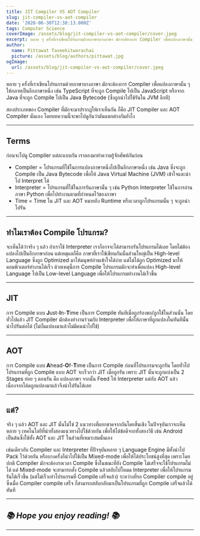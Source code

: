 ```yaml
---
title: JIT Compiler VS AOT Compiler
slug: jit-compiler-vs-aot-compiler
date: '2020-06-30T12:38:13.000Z'
tags: Computer Science
coverImage: /assets/blog/jit-compiler-vs-aot-compiler/cover.jpeg
excerpt: หลาย ๆ ครั้งที่เราเขียนโปรแกรมด้วยภาษาบางภาษา มักจะต้องการ Compiler เพื่อแปลงภาษานั้น ๆ ให้กลายเป็นอีกภาษาหนึ่ง เช่น TypeScript ที่จะถูก Compile ไปเป็น JavaScript หรือจาก Java ที่จะถูก Compile ไปเป็น Java Bytecode (ซึ่งถูกนำไปใช้รันใน JVM อีกที) สองประเภทของ Compiler ที่มักจะมาปรากฎให้เราเห็นกัน ก็คือ JIT Compiler และ AOT Compiler นั่นเอง โดยบทความนี้จะพาไปดูกันว่ามันแตกต่างกันยังไง
author:
  name: Pittawat Taveekitworachai
  picture: /assets/blog/authors/pittawat.jpg
ogImage:
  url: /assets/blog/jit-compiler-vs-aot-compiler/cover.jpeg
---
```


หลาย ๆ ครั้งที่เราเขียนโปรแกรมด้วยภาษาบางภาษา มักจะต้องการ Compiler เพื่อแปลงภาษานั้น ๆ ให้กลายเป็นอีกภาษาหนึ่ง เช่น TypeScript ที่จะถูก Compile ไปเป็น JavaScript หรือจาก Java ที่จะถูก Compile ไปเป็น Java Bytecode (ซึ่งถูกนำไปใช้รันใน JVM อีกที)

สองประเภทของ Compiler ที่มักจะมาปรากฎให้เราเห็นกัน ก็คือ JIT Compiler และ AOT Compiler นั่นเอง โดยบทความนี้จะพาไปดูกันว่ามันแตกต่างกันยังไง

---

## Terms

ก่อนจะไปดู Compiler แต่ละแบบกัน เราลองมาทำความรู้จักศัพท์กันก่อน

- Compiler = โปรแกรมที่ใช้ในการแปลงภาษาหนึ่งไปเป็นอีกภาษาหนึ่ง เช่น Java ซึ่งจะถูก Compile เป็น Java Bytecode เพื่อให้ Java Virtual Machine (JVM) เข้าใจและนำไป Interpret ได้
- Interpreter = โปรแกรมที่ใช้ในการรันภาษานั้น ๆ เช่น Python Interpreter ใช้ในการอ่านภาษา Python เพื่อไปทำงานตามที่กำหนดไว้ของภาษา
- Time = Time ใน JIT และ AOT หมายถึง Runtime หรือเวลาถูกโปรแกรมนั้น ๆ จะถูกนำไปรัน

---

## ทำไมเราต้อง Compile โปรแกรม?

จะเห็นได้ว่าจริง ๆ แล้ว ถ้าเราใช้ Interpreter เราก็อาจจะได้สามารถรันโปรแกรมได้เลย โดยไม่ต้องแปลงไปเป็นอีกภาษาก่อน แต่เหตุผลก็คือ ภาษาที่เราใช้เขียนกันนั้นส่วนใหญ่เป็น High-level Language ซึ่งถูก Optimized มาให้มนุษย์อ่านเข้าใจได้ง่าย แต่ไม่ได้ถูก Optimized มาให้คอมพิวเตอร์ทำงานได้เร็ว ด้วยเหตุนี้การ Compile โปรแกรมมักจะทำเพื่อแปลง High-level Language ไปเป็น Low-level Language เพื่อให้โปรแกรมทำงานได้เร็วขึ้น

---

## JIT

การ Compile แบบ **J**ust-**I**n-**T**ime เป็นการ Compile ทันทีเมื่อถูกร้องขอ/ถูกใช้ในส่วนนั้น โดยทั่วไปแล้ว JIT Compiler มักต้องทำงานร่วมกับ Interpreter เพื่อให้ภาษาที่ถูกแปลงในทันทีนั้น นำไปรันต่อได้ (ไม่งั้นแปลงมาแล้วไม่มีคนนำไปใช้)

---

## AOT

การ Compile แบบ **A**head-**O**f-**T**ime เป็นการ Compile ก่อนที่โปรแกรมจะถูกรัน โดยทั่วไปโปรแกรมที่ถูก Compile แบบ AOT จะเร็วกว่า JIT เมื่อถูกรัน เพราะ JIT นั้นจะถูกแบ่งเป็น 2 Stages ย่อย ๆ ตอนรัน คือ แปลงภาษา จากนั้น Feed ให้ Interpreter แต่กับ AOT แล้วเนื่องจากโค้ดถูกแปลงมาแล้วจึงนำไปรันได้เลย

---

## แต่?

จริง ๆ แล้ว AOT และ JIT นั้นไม่ใช่ 2 แนวทางที่แยกขาดจากกันโดยสิ้นเชิง ในปัจจุบันเราจะเห็นหลาย ๆ เทคโนโลยีที่นำทั้งสองแนวทางไปใช้ด้วยกัน เพื่อให้ได้ข้อดีจากทั้งสองวิธี เช่น Android เป็นต้นซึ่งใช้ทั้ง AOT และ JIT ในส่วนที่เหมาะสมนั่นเอง

เช่นเดียวกับ Compiler และ Interpreter ที่ปัจจุบันหลาย ๆ Language Engine มีทั้งนำไป Pack ไว้ด้วยกัน หรือบางครั้งก็นำไปใช้เป็น Mixed-mode เพื่อให้ได้ประโยชน์สูงที่สุด เพราะโดยปกติ Compiler มักจะต้องรอเวลา Compile ซึ่งในขณะที่ยัง Compile ไม่เสร็จจะใช้โปรแกรมไม่ได้ แต่ Mixed-mode จะสามารถสั่ง Compile แล้วสลับไปโหมด Interpreter เพื่อให้โปรแกรมรันได้เร็วขึ้น (แต่ไม่เร็วเท่าโปรแกรมที่ Compile เสร็จแล้ว) ระหว่างที่รอ Compiler compile อยู่ ซึ่งเมื่อ Compiler compile เสร็จ ก็สามารถสลับกลับมาเป็นโปรแกรมที่ถูก Compile เสร็จแล้วได้ทันที

---

## *📚 Hope you enjoy reading! 📚*

---
